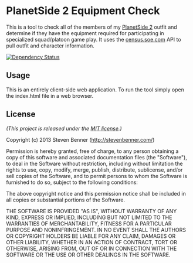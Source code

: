 # PlanetSide 2 Equipment Check

This is a tool to check all of the members of my [PlanetSide 2](https://www.planetside2.com/) outfit and determine if they have the equipment required for participating in specialized squad/platoon game play. It uses the [census.soe.com](https://census.soe.com/) API to pull outfit and character information.

[![Dependency Status](https://gemnasium.com/stevenbenner/ps2-equipment-check.png)](https://gemnasium.com/stevenbenner/ps2-equipment-check)

## Usage

This is an entirely client-side web application. To run the tool simply open the index.html file in a web browser.

## License

*(This project is released under the [MIT license](https://raw.github.com/stevenbenner/ps2-equipment-check/master/LICENSE.txt).)*

Copyright (c) 2013 Steven Benner (http://stevenbenner.com/)

Permission is hereby granted, free of charge, to any person obtaining a copy of this software and associated documentation files (the "Software"), to deal in the Software without restriction, including without limitation the rights to use, copy, modify, merge, publish, distribute, sublicense, and/or sell copies of the Software, and to permit persons to whom the Software is furnished to do so, subject to the following conditions:

The above copyright notice and this permission notice shall be included in all copies or substantial portions of the Software.

THE SOFTWARE IS PROVIDED "AS IS", WITHOUT WARRANTY OF ANY KIND, EXPRESS OR IMPLIED, INCLUDING BUT NOT LIMITED TO THE WARRANTIES OF MERCHANTABILITY, FITNESS FOR A PARTICULAR PURPOSE AND NONINFRINGEMENT. IN NO EVENT SHALL THE AUTHORS OR COPYRIGHT HOLDERS BE LIABLE FOR ANY CLAIM, DAMAGES OR OTHER LIABILITY, WHETHER IN AN ACTION OF CONTRACT, TORT OR OTHERWISE, ARISING FROM, OUT OF OR IN CONNECTION WITH THE SOFTWARE OR THE USE OR OTHER DEALINGS IN THE SOFTWARE.
